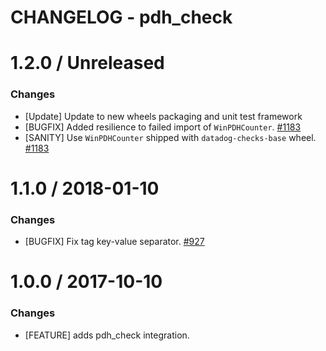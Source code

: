# CHANGELOG - pdh_check

1.2.0 / Unreleased
==================

### Changes

* [Update] Update to new wheels packaging and unit test framework
* [BUGFIX] Added resilience to failed import of `WinPDHCounter`. [#1183][]
* [SANITY] Use `WinPDHCounter` shipped with `datadog-checks-base` wheel. [#1183][]

1.1.0 / 2018-01-10
==================

### Changes

* [BUGFIX] Fix tag key-value separator. [#927][]

1.0.0 / 2017-10-10
==================

### Changes

* [FEATURE] adds pdh_check integration.

<!--- The following link definition list is generated by PimpMyChangelog --->
[#927]: https://github.com/DataDog/integrations-core/issues/927
[#1183]: https://github.com/DataDog/integrations-core/issues/1183